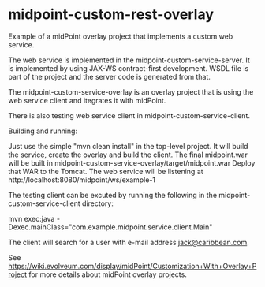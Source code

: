 # midpoint-custom-rest-overlay
Example of a midPoint overlay project that implements a custom web service.

The web service is implemented in the midpoint-custom-service-server. It is
implemented by using JAX-WS contract-first development. WSDL file is part of
the project and the server code is generated from that.

The midpoint-custom-service-overlay is an overlay project that is using
the web service client and itegrates it with midPoint.

There is also testing web service client in midpoint-custom-service-client.

Building and running:

Just use the simple "mvn clean install" in the top-level project. It will
build the service, create the overlay and build the client. 
The final midpoint.war will be built in midpoint-custom-service-overlay/target/midpoint.war
Deploy that WAR to the Tomcat. The web service will be listening at
http://localhost:8080/midpoint/ws/example-1

The testing client can be excuted by running the following in the midpoint-custom-service-client
directory:

mvn exec:java -Dexec.mainClass="com.example.midpoint.service.client.Main"

The client will search for a user with e-mail address jack@caribbean.com.

See https://wiki.evolveum.com/display/midPoint/Customization+With+Overlay+Project
for more details about midPoint overlay projects.

